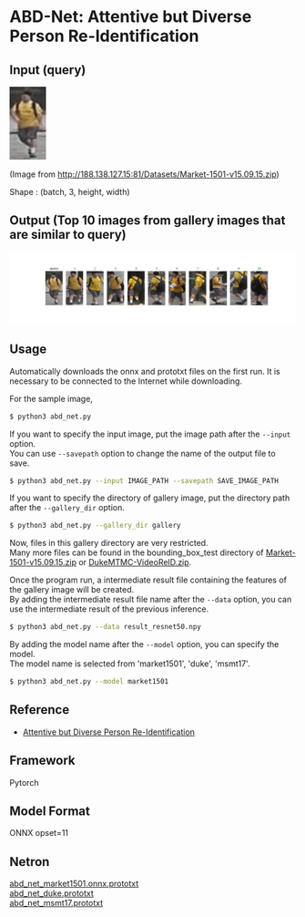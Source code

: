 # ABD-Net: Attentive but Diverse Person Re-Identification

## Input (query)

![Input](query/0342_c5s1_079123_00.jpg)

(Image from http://188.138.127.15:81/Datasets/Market-1501-v15.09.15.zip)

Shape : (batch, 3, height, width)

## Output (Top 10 images from gallery images that are similar to query)

![Output](output.png)

## Usage
Automatically downloads the onnx and prototxt files on the first run.
It is necessary to be connected to the Internet while downloading.

For the sample image,
``` bash
$ python3 abd_net.py
```

If you want to specify the input image, put the image path after the `--input` option.  
You can use `--savepath` option to change the name of the output file to save.
```bash
$ python3 abd_net.py --input IMAGE_PATH --savepath SAVE_IMAGE_PATH
```

If you want to specify the directory of gallery image, put the directory path after the `--gallery_dir` option.
```bash
$ python3 abd_net.py --gallery_dir gallery
```
Now, files in this gallery directory are very restricted.   
Many more files can be found in the bounding_box_test directory of [Market-1501-v15.09.15.zip](http://188.138.127.15:81/Datasets/Market-1501-v15.09.15.zip) or [DukeMTMC-VideoReID.zip](https://drive.google.com/file/d/1qIadJTpY3Wpvsubui2c4jIQTUhAWA1-y/view).

Once the program run, a intermediate result file containing the features of the gallery image will be created.  
By adding the intermediate result file name after the `--data` option, you can use the intermediate result of the previous inference.
```bash
$ python3 abd_net.py --data result_resnet50.npy
```

By adding the model name after the `--model` option, you can specify the model.  
The model name is selected from 'market1501', 'duke', 'msmt17'.
```bash
$ python3 abd_net.py --model market1501
```

## Reference


- [Attentive but Diverse Person Re-Identification](https://github.com/VITA-Group/ABD-Net)

## Framework

Pytorch

## Model Format

ONNX opset=11

## Netron

[abd_net_market1501.onnx.prototxt](https://netron.app/?url=https://storage.googleapis.com/ailia-models/abd_net/abd_net_market1501.onnx.prototxt)  
[abd_net_duke.prototxt](https://netron.app/?url=https://storage.googleapis.com/ailia-models/abd_net/abd_net_duke.prototxt)  
[abd_net_msmt17.prototxt](https://netron.app/?url=https://storage.googleapis.com/ailia-models/abd_net/abd_net_msmt17.prototxt) 
